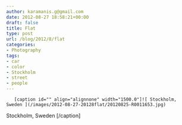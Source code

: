 ```yaml
---
author: karamanis.g@gmail.com
date: 2012-08-27 18:58:21+00:00
draft: false
title: Flat
type: post
url: /blog/2012/8/flat
categories:
- Photography
tags:
- car
- color
- Stockholm
- street
- people
---
```



  
       [caption id="" align="alignnone" width="1500.0"]![ Stockholm, Sweden ](/images/2012-08-27-20128flat/20120825-R0011653.jpg)
 Stockholm, Sweden [/caption]
